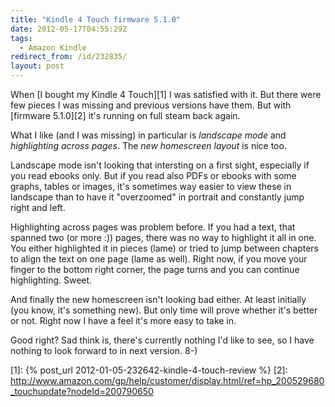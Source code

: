 ```yaml
---
title: "Kindle 4 Touch firmware 5.1.0"
date: 2012-05-17T04:55:29Z
tags:
  - Amazon Kindle
redirect_from: /id/232835/
layout: post
---
```

When [I bought my Kindle 4 Touch][1] I was satisfied with it. But there were few pieces I was missing and previous versions have them. But with [firmware 5.1.0][2] it's running on full steam back again.

What I like (and I was missing) in particular is _landscape mode_ and _highlighting across pages_. The _new homescreen layout_ is nice too.

Landscape mode isn't looking that intersting on a first sight, especially if you read ebooks only. But if you read also PDFs or ebooks with some graphs, tables or images, it's sometimes way easier to view these in landscape than to have it "overzoomed" in portrait and constantly jump right and left.

Highlighting across pages was problem before. If you had a text, that spanned two (or more :)) pages, there was no way to highlight it all in one. You either highlighted it in pieces (lame) or tried to jump between chapters to align the text on one page (lame as well). Right now, if you move your finger to the bottom right corner, the page turns and you can continue highlighting. Sweet.

And finally the new homescreen isn't looking bad either. At least initially (you know, it's something new). But only time will prove whether it's better or not. Right now I have a feel it's more easy to take in.

Good right? Sad think is, there's currently nothing I'd like to see, so I have nothing to look forward to in next version. 8-)

[1]: {% post_url 2012-01-05-232642-kindle-4-touch-review %}
[2]: http://www.amazon.com/gp/help/customer/display.html/ref=hp_200529680_touchupdate?nodeId=200790650